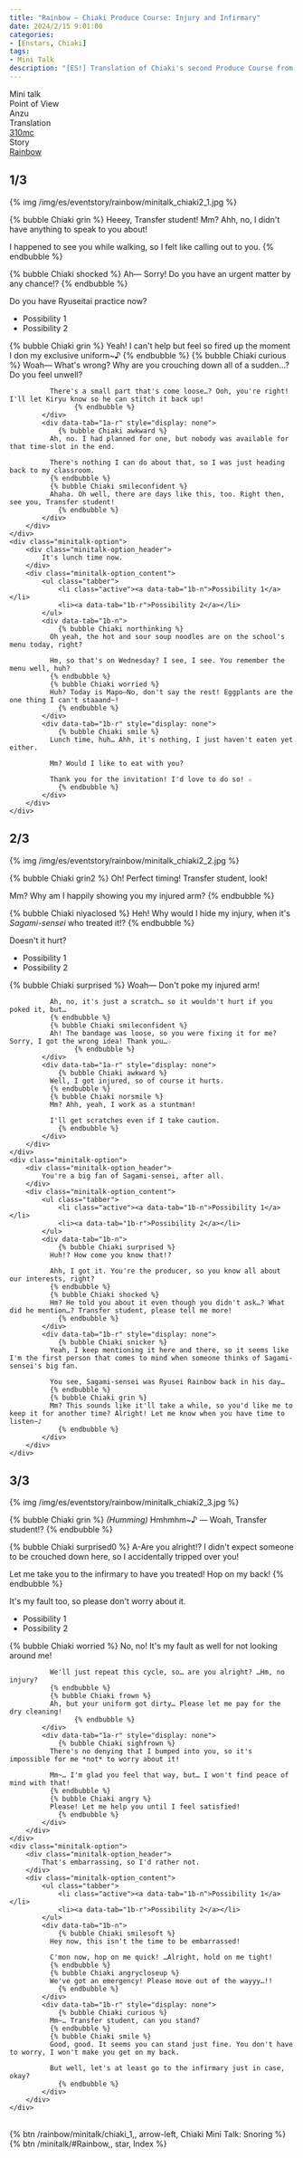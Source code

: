```yaml
---
title: "Rainbow – Chiaki Produce Course: Injury and Infirmary"
date: 2024/2/15 9:01:00
categories:
- [Enstars, Chiaki]
tags:
- Mini Talk
description: "[ES!] Translation of Chiaki's second Produce Course from Rainbow. From Anzu's POV."
---
```

<div class="three-wrapper" style="--storyColor:#965e7d;--storyColor-rgb:150,94,125;--storyColor-h:326.8;--storyColor-s: 23%;--storyColor-l:47.8%;">
    <div class="info-area">
        <div class="info">
            <div class="info-item characters">
                <div class="label">
                    Mini talk
                </div>
                <div class="value">
								<a href="/categories/Enstars/Chiaki" character="Chiaki"></a>
                </div>
            </div>
            <div class="info-item one">
                <div class="label">
                    Point of View
                </div>
                <div class="value">
                    Anzu
                </div>
            </div>
            <div class="info-item two">
                <div class="label">
                    Translation
                </div>
                <div class="value">
                    <a href="/about">310mc</a>
                </div>
            </div>
            <div class="info-item three">
                <div class="label">
                   Story
                </div>
                <div class="value">
                    <a href="https://kotofucius.github.io/2018/saga1-rainbow/">Rainbow</a>
                </div>
            </div>
        </div>
    </div>
</div>

<!-- more -->

## <div mt="rare"></div> 1/3

{% img /img/es/eventstory/rainbow/minitalk_chiaki2_1.jpg %}

{% bubble Chiaki grin %}
Heeey, Transfer student! Mm? Ahh, no, I didn't have anything to speak to you about!

I happened to see you while walking, so I felt like calling out to you.
{% endbubble %}

{% bubble Chiaki shocked %}
Ah— Sorry! Do you have an urgent matter by any chance!?
{% endbubble %}

<div class="minitalk" character="Anzu">
    <div class="minitalk-option">
        <div class="minitalk-option_header">
            Do you have Ryuseitai practice now?
        </div>
        <div class="minitalk-option_content">
			<ul class="tabber">
				<li class="active"><a data-tab="1a-n">Possibility 1</a></li>
				<li><a data-tab="1a-r">Possibility 2</a></li>
			</ul>
			<div data-tab="1a-n">
            	{% bubble Chiaki grin %}
              Yeah! I can't help but feel so fired up the moment I don my exclusive uniform~♪
              {% endbubble %}
              {% bubble Chiaki curious %}
              Woah— What's wrong? Why are you crouching down all of a sudden…? Do you feel unwell?

              There's a small part that's come loose…? Ooh, you're right! I'll let Kiryu know so he can stitch it back up!
					{% endbubble %}
			</div>
			<div data-tab="1a-r" style="display: none">
            	{% bubble Chiaki awkward %}
              Ah, no. I had planned for one, but nobody was available for that time-slot in the end.

              There's nothing I can do about that, so I was just heading back to my classroom.
              {% endbubble %}
              {% bubble Chiaki smileconfident %}
              Ahaha. Oh well, there are days like this, too. Right then, see you, Transfer student!
				{% endbubble %}
			</div>
        </div>
    </div>
	<div class="minitalk-option">
        <div class="minitalk-option_header">
            It's lunch time now.
        </div>
        <div class="minitalk-option_content">
			<ul class="tabber">
				<li class="active"><a data-tab="1b-n">Possibility 1</a></li>
				<li><a data-tab="1b-r">Possibility 2</a></li>
			</ul>
			<div data-tab="1b-n">
            	{% bubble Chiaki northinking %}
              Oh yeah, the hot and sour soup noodles are on the school's menu today, right?

              Hm, so that's on Wednesday? I see, I see. You remember the menu well, huh?
              {% endbubble %}
              {% bubble Chiaki worried %}
              Huh? Today is Mapo—No, don't say the rest! Eggplants are the one thing I can't staaand~!
				{% endbubble %}
			</div>
			<div data-tab="1b-r" style="display: none">
            	{% bubble Chiaki smile %}
              Lunch time, huh… Ahh, it's nothing, I just haven't eaten yet either.

              Mm? Would I like to eat with you?

              Thank you for the invitation! I'd love to do so! ☆
				{% endbubble %}
			</div>
        </div>
    </div>
</div>

## <div mt="rare"></div> 2/3

{% img /img/es/eventstory/rainbow/minitalk_chiaki2_2.jpg %}

{% bubble Chiaki grin2 %}
Oh! Perfect timing! Transfer student, look!

Mm? Why am I happily showing you my injured arm?
{% endbubble %}

{% bubble Chiaki niyaclosed %}
Heh! Why would I hide my injury, when it's *Sagami-sensei* who treated it!?
{% endbubble %}

<div class="minitalk" character="Anzu">
    <div class="minitalk-option">
        <div class="minitalk-option_header">
            Doesn't it hurt?
        </div>
        <div class="minitalk-option_content">
			<ul class="tabber">
				<li class="active"><a data-tab="1a-n">Possibility 1</a></li>
				<li><a data-tab="1a-r">Possibility 2</a></li>
			</ul>
			<div data-tab="1a-n">
            	{% bubble Chiaki surprised %}
              Woah— Don't poke my injured arm!

              Ah, no, it's just a scratch… so it wouldn't hurt if you poked it, but…
              {% endbubble %}
              {% bubble Chiaki smileconfident %}
              Ah! The bandage was loose, so you were fixing it for me? Sorry, I got the wrong idea! Thank you…☆
					{% endbubble %}
			</div>
			<div data-tab="1a-r" style="display: none">
            	{% bubble Chiaki awkward %}
              Well, I got injured, so of course it hurts.
              {% endbubble %}
              {% bubble Chiaki norsmile %}
              Mm? Ahh, yeah, I work as a stuntman!

              I'll get scratches even if I take caution.
				{% endbubble %}
			</div>
        </div>
    </div>
	<div class="minitalk-option">
        <div class="minitalk-option_header">
            You're a big fan of Sagami-sensei, after all.
        </div>
        <div class="minitalk-option_content">
			<ul class="tabber">
				<li class="active"><a data-tab="1b-n">Possibility 1</a></li>
				<li><a data-tab="1b-r">Possibility 2</a></li>
			</ul>
			<div data-tab="1b-n">
            	{% bubble Chiaki surprised %}
              Huh!? How come you know that!?

              Ahh, I got it. You're the producer, so you know all about our interests, right?
              {% endbubble %}
              {% bubble Chiaki shocked %}
              Hm? He told you about it even though you didn't ask…? What did he mention…? Transfer student, please tell me more!
				{% endbubble %}
			</div>
			<div data-tab="1b-r" style="display: none">
            	{% bubble Chiaki snicker %}
              Yeah, I keep mentioning it here and there, so it seems like I'm the first person that comes to mind when someone thinks of Sagami-sensei's big fan.

              You see, Sagami-sensei was Ryusei Rainbow back in his day…
              {% endbubble %}
              {% bubble Chiaki grin %}
              Mm? This sounds like it'll take a while, so you'd like me to keep it for another time? Alright! Let me know when you have time to listen~♪
				{% endbubble %}
			</div>
        </div>
    </div>
</div>

## <div mt="rare"></div> 3/3

{% img /img/es/eventstory/rainbow/minitalk_chiaki2_3.jpg %}

{% bubble Chiaki grin %}
<em><th>(Humming)</th></em> Hmhmhm~♪ — Woah, Transfer student!?
{% endbubble %}

{% bubble Chiaki surprised0 %}
A-Are you alright!? I didn't expect someone to be crouched down here, so I accidentally tripped over you!

Let me take you to the infirmary to have you treated! Hop on my back!
{% endbubble %}

<div class="minitalk" character="Anzu">
    <div class="minitalk-option">
        <div class="minitalk-option_header">
            It's my fault too, so please don't worry about it.
        </div>
        <div class="minitalk-option_content">
			<ul class="tabber">
				<li class="active"><a data-tab="1a-n">Possibility 1</a></li>
				<li><a data-tab="1a-r">Possibility 2</a></li>
			</ul>
			<div data-tab="1a-n">
            	{% bubble Chiaki worried %}
              No, no! It's my fault as well for not looking around me!

              We'll just repeat this cycle, so… are you alright? …Hm, no injury?
              {% endbubble %}
              {% bubble Chiaki frown %}
              Ah, but your uniform got dirty… Please let me pay for the dry cleaning!
					{% endbubble %}
			</div>
			<div data-tab="1a-r" style="display: none">
            	{% bubble Chiaki sighfrown %}
              There's no denying that I bumped into you, so it's impossible for me *not* to worry about it!

              Mm~… I'm glad you feel that way, but… I won't find peace of mind with that!
              {% endbubble %}
              {% bubble Chiaki angry %}
              Please! Let me help you until I feel satisfied!
				{% endbubble %}
			</div>
        </div>
    </div>
	<div class="minitalk-option">
        <div class="minitalk-option_header">
            That's embarrassing, so I'd rather not.
        </div>
        <div class="minitalk-option_content">
			<ul class="tabber">
				<li class="active"><a data-tab="1b-n">Possibility 1</a></li>
				<li><a data-tab="1b-r">Possibility 2</a></li>
			</ul>
			<div data-tab="1b-n">
            	{% bubble Chiaki smilesoft %}
              Hey now, this isn't the time to be embarrassed!

              C'mon now, hop on me quick! …Alright, hold on me tight!
              {% endbubble %}
              {% bubble Chiaki angrycloseup %}
              We've got an emergency! Please move out of the wayyy…!!
				{% endbubble %}
			</div>
			<div data-tab="1b-r" style="display: none">
            	{% bubble Chiaki curious %}
              Mm~… Transfer student, can you stand?
              {% endbubble %}
              {% bubble Chiaki smile %}
              Good, good. It seems you can stand just fine. You don't have to worry, I won't make you get on my back.

              But well, let's at least go to the infirmary just in case, okay?
				{% endbubble %}
			</div>
        </div>
    </div>
</div>
<br>
<div toc>{% btn /rainbow/minitalk/chiaki_1,, arrow-left, Chiaki Mini Talk: Snoring %}{% btn /minitalk/#Rainbow,, star, Index %}</div>
